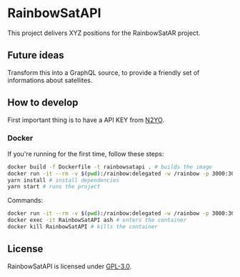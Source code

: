 # RainbowSatAPI

This project delivers XYZ positions for the RainbowSatAR project.

## Future ideas

Transform this into a GraphQL source, to provide a friendly set of informations about satellites.

## How to develop

First important thing is to have a API KEY from [N2YO](https://www.n2yo.com).

### Docker

If you're running for the first time, follow these steps:

```bash
docker build -f Dockerfile -t rainbowsatapi . # builds the image
docker run -it --rm -v $(pwd):/rainbow:delegated -w /rainbow -p 3000:3000 -e API_KEY=my_key --name RainbowSatAPI rainbowsatapi ash # enters the container
yarn install # install dependencies
yarn start # runs the project
```

Commands:

```bash
docker run -it --rm -v $(pwd):/rainbow:delegated -w /rainbow -p 3000:3000 -e API_KEY=my_key --name RainbowSatAPI rainbowsatapi # runs the project (if you followed above steps at least once)
docker exec -it RainbowSatAPI ash # enters the container
docker kill RainbowSatAPI # kills the container
```

## License

RainbowSatAPI is licensed under [GPL-3.0](./LICENSE).
